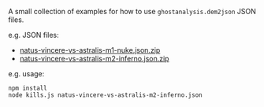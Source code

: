 
A small collection of examples for how to use `ghostanalysis.dem2json` JSON files.

e.g. JSON files:

* [natus-vincere-vs-astralis-m1-nuke.json.zip](https://s3-eu-west-1.amazonaws.com/s.dem2json.ghostanalysis.com/DreamHack-Masters-Marseille-2018/natus-vincere-vs-astralis-m1-nuke.json.zip)
* [natus-vincere-vs-astralis-m2-inferno.json.zip](https://s3-eu-west-1.amazonaws.com/s.dem2json.ghostanalysis.com/DreamHack-Masters-Marseille-2018/natus-vincere-vs-astralis-m2-inferno.json.zip)


e.g. usage:

```
npm install
node kills.js natus-vincere-vs-astralis-m2-inferno.json
```
